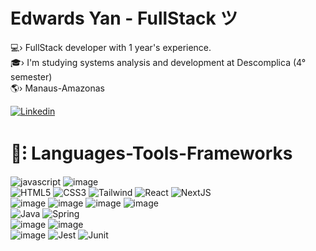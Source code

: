 <h1 >Edwards Yan - FullStack  ツ </h1>
💻› FullStack developer with 1 year's experience. <br>
🎓› I'm studying systems analysis and development at Descomplica (4° semester) <br>
🌎› Manaus-Amazonas<br>

[![Linkedin](https://img.shields.io/badge/LinkedIn-5483B3?style=for-the-badge&logo=linkedin&logoColor=white)](https://www.linkedin.com/in/yan-edwards-03924a23b/) 

<h1 >📘⁝ Languages-Tools-Frameworks<br></h1>

![javascript](https://img.shields.io/badge/JavaScript-02457A?style=for-the-badge&logo=javascript&logoColor=white)
![image](https://img.shields.io/badge/TypeScript-5483B3?style=for-the-badge&logo=typescript&logoColor=white)<br>
![HTML5](https://img.shields.io/badge/html5-02457A?style=for-the-badge&logo=html5&logoColor=white)
![CSS3](https://img.shields.io/badge/css-5483B3?style=for-the-badge&logo=css3&logoColor=white)
![Tailwind](https://img.shields.io/badge/Tailwind-02457A?style=for-the-badge&logo=tailwind-css&logoColor=white)
![React](https://img.shields.io/badge/React-5483B3?style=for-the-badge&logo=react&logoColor=white)
![NextJS](https://img.shields.io/badge/next%20js-02457A?style=for-the-badge&logo=nextdotjs&logoColor=white)<br>
 ![image](https://img.shields.io/badge/Node%20js-5483B3?style=for-the-badge&logo=nodedotjs&logoColor=white)
![image](https://img.shields.io/badge/Express%20js-02457A?style=for-the-badge&logo=express&logoColor=white)
![image](https://img.shields.io/badge/nestjs-5483B3?style=for-the-badge&logo=nestjs&logoColor=white)
![image](https://img.shields.io/badge/fastify-02457A?style=for-the-badge&logo=fastify&logoColor=white) <br>
![Java](https://img.shields.io/badge/java-5483B3?style=for-the-badge&logo=openjdk&logoColor=white)
![Spring](https://img.shields.io/badge/spring-02457A?style=for-the-badge&logo=spring&logoColor=white)<br>
![image](https://img.shields.io/badge/PostgreSQL-5483B3?style=for-the-badge&logo=postgresql&logoColor=white) 
![image](https://img.shields.io/badge/Prisma-02457A?style=for-the-badge&logo=Prisma&logoColor=white)<br>
![image](https://img.shields.io/badge/Vite-5483B3?style=for-the-badge&logo=vite&logoColor=white)
![Jest](https://img.shields.io/badge/-jest-02457A?style=for-the-badge&logo=jest&logoColor=white)
![Junit](https://img.shields.io/badge/Junit5-5483B3?style=for-the-badge&logo=junit5&logoColor=white)
<br>


